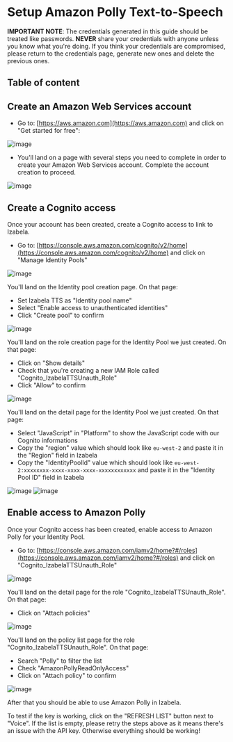 # Setup Amazon Polly Text-to-Speech

**IMPORTANT NOTE**: The credentials generated in this guide should be treated like passwords. **NEVER** share your credentials with anyone unless you know what you're doing. If you think your credentials are compromised, please return to the credentials page, generate new ones and delete the previous ones.

## Table of content

## Create an Amazon Web Services account
* Go to: [https://aws.amazon.com](https://aws.amazon.com) and click on "Get started for free":

![image](https://user-images.githubusercontent.com/15323067/142482900-cce31fcd-8ccc-4545-96a2-293ff208d366.png)

* You'll land on a page with several steps you need to complete in order to create your Amazon Web Services account. Complete the account creation to proceed.

![image](https://user-images.githubusercontent.com/15323067/142484742-61d18e7f-9334-4dd9-96cb-ab248aa8b714.png)

## Create a Cognito access
Once your account has been created, create a Cognito access to link to Izabela.
* Go to: [https://console.aws.amazon.com/cognito/v2/home](https://console.aws.amazon.com/cognito/v2/home) and click on "Manage Identity Pools"

![image](https://user-images.githubusercontent.com/15323067/142485977-c2f87be6-9bd4-4332-93de-307b2e0fc1fa.png)

You'll land on the Identity pool creation page. On that page:
* Set Izabela TTS as  "Identity pool name"
* Select "Enable access to unauthenticated identities"
* Click "Create pool" to confirm

![image](https://user-images.githubusercontent.com/15323067/142488871-5a0751a3-4ae0-4752-ae43-cd21971c42fc.png)

You'll land on the role creation page for the Identity Pool we just created. On that page:
* Click on "Show details"
* Check that you're creating a new IAM Role called "Cognito_IzabelaTTSUnauth_Role"
* Click "Allow" to confirm

![image](https://user-images.githubusercontent.com/15323067/142490680-7c5c331a-bb7e-466d-a569-85d0c1573435.png)

You'll land on the detail page for the Identity Pool we just created. On that page:
* Select "JavaScript" in "Platform" to show the JavaScript code with our Cognito informations
* Copy the "region" value which should look like `eu-west-2` and paste it in the "Region" field in Izabela
* Copy the "IdentityPoolId" value which should look like `eu-west-2:xxxxxxxx-xxxx-xxxx-xxxx-xxxxxxxxxxxx` and paste it in the "Identity Pool ID" field in Izabela

![image](https://user-images.githubusercontent.com/15323067/142492229-a7cc1aef-ccf0-4237-80ad-5849fc6e4648.png)
![image](https://user-images.githubusercontent.com/15323067/142492415-a2d3b9ee-a4eb-4af6-bde7-513f1622eb70.png)


## Enable access to Amazon Polly
Once your Cognito access has been created, enable access to Amazon Polly for your Identity Pool.
* Go to: [https://console.aws.amazon.com/iamv2/home?#/roles](https://console.aws.amazon.com/iamv2/home?#/roles) and click on "Cognito_IzabelaTTSUnauth_Role"

![image](https://user-images.githubusercontent.com/15323067/142719893-94f24bce-f2b2-4032-b0f5-5e8f3c980d0a.png)

You'll land on the detail page for the role "Cognito_IzabelaTTSUnauth_Role". On that page:
* Click on "Attach policies"

![image](https://user-images.githubusercontent.com/15323067/142720004-dace8e66-5a73-4e40-9ef5-7ac7d082dcab.png)

You'll land on the policy list page for the role "Cognito_IzabelaTTSUnauth_Role". On that page:
* Search "Polly" to filter the list
* Check "AmazonPollyReadOnlyAccess"
* Click on "Attach policy" to confirm

![image](https://user-images.githubusercontent.com/15323067/142720035-6db46525-e828-470d-a9f5-3b31ae43afdf.png)

After that you should be able to use Amazon Polly in Izabela.

To test if the key is working, click on the "REFRESH LIST" button next to "Voice". If the list is empty, please retry the steps above as it means there's an issue with the API key. Otherwise everything should be working!
